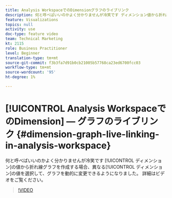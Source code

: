 ```yaml
---
title: Analysis WorkspaceでのDimensionグラフのライブリンク
description: 何と呼べばいいのかよく分かりませんが冷笑です ディメンション値から折れ線グラフを作成する場合、異なるディメンション値を選択して、グラフを動的に変更できるようになりました。 詳細はビデオをご覧ください。
feature: Visualizations
topics: null
activity: use
doc-type: feature video
team: Technical Marketing
kt: 2115
role: Business Practitioner
level: Beginner
translation-type: tm+mt
source-git-commit: f3b3fa7d91b0cb21005b57768ca23ed6700fcc03
workflow-type: tm+mt
source-wordcount: '95'
ht-degree: 1%

---
```



# [!UICONTROL Analysis WorkspaceでのDimension] — グラフのライブリンク  {#dimension-graph-live-linking-in-analysis-workspace}

何と呼べばいいのかよく分かりませんが冷笑です [!UICONTROL ディメンション]の値から折れ線グラフを作成する場合、異なる[!UICONTROL ディメンション]の値を選択して、グラフを動的に変更できるようになりました。 詳細はビデオをご覧ください。

>[!VIDEO](https://video.tv.adobe.com/v/23991/?quality=12)
